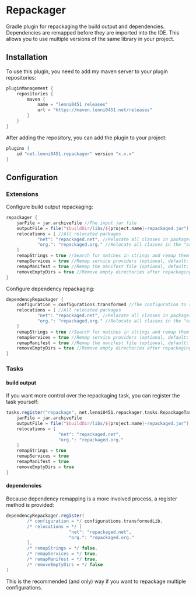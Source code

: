 # Repackager
Gradle plugin for repackaging the build output and dependencies.\
Dependencies are remapped before they are imported into the IDE. This allows you to use multiple versions of the same library in your project.

## Installation
To use this plugin, you need to add my maven server to your plugin repositories:
```groovy
pluginManagement {
    repositories {
        maven {
            name = "lenni0451 releases"
            url = "https://maven.lenni0451.net/releases"
        }
    }
}
```

After adding the repository, you can add the plugin to your project:
```groovy
plugins {
    id "net.lenni0451.repackager" version "x.x.x"
}
```

## Configuration
### Extensions
Configure build output repackaging:
```groovy
repackager {
    jarFile = jar.archiveFile //The input jar file
    outputFile = file("$buildDir/libs/${project.name}-repackaged.jar") //The output jar file (optional, default: override input)
    relocations = [ //All relocated packages
            "net": "repackaged.net", //Relocate all classes in packages starting with "net" to "repackaged.net"
            "org.": "repackaged.org." //Relocate all classes in the "org" package to the "repackaged.org" package
    ]
    remapStrings = true //Search for matches in strings and remap them (optional, default: false)
    remapServices = true //Remap service providers (optional, default: true)
    remapManifest = true //Remap the manifest file (optional, default: true)
    removeEmptyDirs = true //Remove empty directories after repackaging (optional, default: false)
}
```

Configure dependency repackaging:
```groovy
dependencyRepackager {
    configuration = configurations.transformed //The configuration to search for dependencies
    relocations = [ //All relocated packages
            "net": "repackaged.net", //Relocate all classes in packages starting with "net" to "repackaged.net"
            "org.": "repackaged.org." //Relocate all classes in the "org" package to the "repackaged.org" package
    ]
    remapStrings = true //Search for matches in strings and remap them (optional, default: false)
    remapServices = true //Remap service providers (optional, default: true)
    remapManifest = true //Remap the manifest file (optional, default: true)
    removeEmptyDirs = true //Remove empty directories after repackaging (optional, default: false)
}
```

### Tasks
#### build output
If you want more control over the repackaging task, you can register the task yourself:
```groovy
tasks.register("repackage", net.lenni0451.repackager.tasks.RepackageTask) {
    jarFile = jar.archiveFile
    outputFile = file("$buildDir/libs/${project.name}-repackaged.jar")
    relocations = [
                    "net": "repackaged.net",
                    "org.": "repackaged.org."
    ]
    remapStrings = true
    remapServices = true
    remapManifest = true
    removeEmptyDirs = true
}
```

#### dependencies
Because dependency remapping is a more involved process, a register method is provided:
```groovy
dependencyRepackager.register(
        /* configuration = */ configurations.transformedLib,
        /* relocations = */ [
                        "net": "repackaged.net",
                        "org.": "repackaged.org."
        ],
        /* remapStrings = */ false,
        /* remapServices = */ true,
        /* remapManifest = */ true,
        /* removeEmptyDirs = */ false
)
```
This is the recommended (and only) way if you want to repackage multiple configurations.
